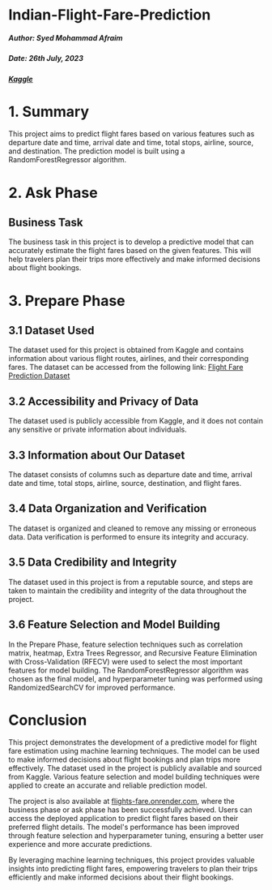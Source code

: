 # Indian-Flight-Fare-Prediction


##### Author: Syed Mohammad Afraim

##### Date: 26th July, 2023

##### [Kaggle](https://www.kaggle.com/code/syedmohammadafraim2/flight-fare-prediction)

# 1. Summary <a name="summary_1"></a>
This project aims to predict flight fares based on various features such as departure date and time, arrival date and time, total stops, airline, source, and destination. The prediction model is built using a RandomForestRegressor algorithm.

# 2. Ask Phase <a name="ask_phase_2"></a>
## Business Task <a name="business_task_2_1"></a>
The business task in this project is to develop a predictive model that can accurately estimate the flight fares based on the given features. This will help travelers plan their trips more effectively and make informed decisions about flight bookings.

# 3. Prepare Phase <a name="prepare_phase_3"></a>
## 3.1 Dataset Used <a name="dataset_used_3_1"></a>
The dataset used for this project is obtained from Kaggle and contains information about various flight routes, airlines, and their corresponding fares. The dataset can be accessed from the following link: [Flight Fare Prediction Dataset](https://www.kaggle.com/nikhilmittal/flight-fare-prediction-mh)

## 3.2 Accessibility and Privacy of Data <a name="accessibility_and_privacy_of_data_3_2"></a>
The dataset used is publicly accessible from Kaggle, and it does not contain any sensitive or private information about individuals.

## 3.3 Information about Our Dataset <a name="information_about_our_dataset_3_3"></a>
The dataset consists of columns such as departure date and time, arrival date and time, total stops, airline, source, destination, and flight fares.

## 3.4 Data Organization and Verification <a name="data_organization_and_verification_3_4"></a>
The dataset is organized and cleaned to remove any missing or erroneous data. Data verification is performed to ensure its integrity and accuracy.

## 3.5 Data Credibility and Integrity <a name="data_credibility_and_integrity_3_5"></a>
The dataset used in this project is from a reputable source, and steps are taken to maintain the credibility and integrity of the data throughout the project.

## 3.6 Feature Selection and Model Building <a name="feature_selection_and_model_building_3_6"></a>
In the Prepare Phase, feature selection techniques such as correlation matrix, heatmap, Extra Trees Regressor, and Recursive Feature Elimination with Cross-Validation (RFECV) were used to select the most important features for model building. The RandomForestRegressor algorithm was chosen as the final model, and hyperparameter tuning was performed using RandomizedSearchCV for improved performance.

# Conclusion <a class= 'anchor' id = conc></a>
This project demonstrates the development of a predictive model for flight fare estimation using machine learning techniques. The model can be used to make informed decisions about flight bookings and plan trips more effectively. The dataset used in the project is publicly available and sourced from Kaggle. Various feature selection and model building techniques were applied to create an accurate and reliable prediction model.

The project is also available at [flights-fare.onrender.com](flights-fare.onrender.com), where the business phase or ask phase has been successfully achieved. Users can access the deployed application to predict flight fares based on their preferred flight details. The model's performance has been improved through feature selection and hyperparameter tuning, ensuring a better user experience and more accurate predictions.

By leveraging machine learning techniques, this project provides valuable insights into predicting flight fares, empowering travelers to plan their trips efficiently and make informed decisions about their flight bookings.